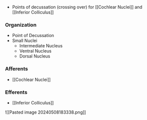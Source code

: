 - Points of decussation (crossing over) for [[Cochlear Nuclei]] and [[Inferior Colliculus]]
### Organization
- Point of Decussation
- Small Nuclei
	- Intermediate Nucleus
	- Ventral Nucleus
	- Dorsal Nucleus
### Afferents
- [[Cochlear Nuclei]]
### Efferents
- [[Inferior Colliculus]]

![[Pasted image 20240508183338.png]]